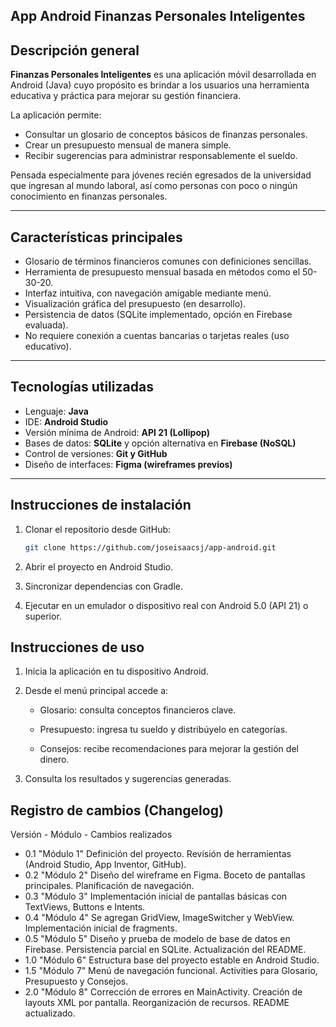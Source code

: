 ## App Android Finanzas Personales Inteligentes

## Descripción general

**Finanzas Personales Inteligentes** es una aplicación móvil desarrollada en Android (Java) cuyo propósito es brindar a los usuarios una herramienta educativa y práctica para mejorar su gestión financiera. 

La aplicación permite:
- Consultar un glosario de conceptos básicos de finanzas personales.
- Crear un presupuesto mensual de manera simple.
- Recibir sugerencias para administrar responsablemente el sueldo.

Pensada especialmente para jóvenes recién egresados de la universidad que ingresan al mundo laboral, así como personas con poco o ningún conocimiento en finanzas personales.

---

## Características principales

- Glosario de términos financieros comunes con definiciones sencillas.
- Herramienta de presupuesto mensual basada en métodos como el 50-30-20.
- Interfaz intuitiva, con navegación amigable mediante menú.
- Visualización gráfica del presupuesto (en desarrollo).
- Persistencia de datos (SQLite implementado, opción en Firebase evaluada).
- No requiere conexión a cuentas bancarias o tarjetas reales (uso educativo).

---

## Tecnologías utilizadas

- Lenguaje: **Java**
- IDE: **Android Studio**
- Versión mínima de Android: **API 21 (Lollipop)**
- Bases de datos: **SQLite** y opción alternativa en **Firebase (NoSQL)**
- Control de versiones: **Git y GitHub**
- Diseño de interfaces: **Figma (wireframes previos)**

---

## Instrucciones de instalación

1. Clonar el repositorio desde GitHub:
   ```bash
   git clone https://github.com/joseisaacsj/app-android.git
2. Abrir el proyecto en Android Studio.

3. Sincronizar dependencias con Gradle.

4. Ejecutar en un emulador o dispositivo real con Android 5.0 (API 21) o superior.

## Instrucciones de uso

1. Inicia la aplicación en tu dispositivo Android.

2. Desde el menú principal accede a:

   - Glosario: consulta conceptos financieros clave.

   - Presupuesto: ingresa tu sueldo y distribúyelo en categorías.

   - Consejos: recibe recomendaciones para mejorar la gestión del dinero.

3. Consulta los resultados y sugerencias generadas.

## Registro de cambios (Changelog)

Versión	- Módulo	- Cambios realizados
- 0.1	"Módulo 1"	Definición del proyecto. Revisión de herramientas (Android Studio, App Inventor, GitHub).
- 0.2	"Módulo 2"	Diseño del wireframe en Figma. Boceto de pantallas principales. Planificación de navegación.
- 0.3	"Módulo 3"	Implementación inicial de pantallas básicas con TextViews, Buttons e Intents.
- 0.4	"Módulo 4"	Se agregan GridView, ImageSwitcher y WebView. Implementación inicial de fragments.
- 0.5	"Módulo 5"	Diseño y prueba de modelo de base de datos en Firebase. Persistencia parcial en SQLite. Actualización del README.
- 1.0	"Módulo 6"	Estructura base del proyecto estable en Android Studio.
- 1.5	"Módulo 7"	Menú de navegación funcional. Activities para Glosario, Presupuesto y Consejos.
- 2.0	"Módulo 8"	Corrección de errores en MainActivity. Creación de layouts XML por pantalla. Reorganización de recursos. README actualizado.
